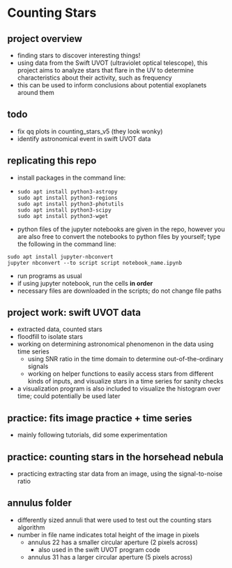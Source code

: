 # Counting Stars

## project overview
- finding stars to discover interesting things!
- using data from the Swift UVOT (ultraviolet optical telescope), this project aims to analyze stars that flare in the UV to determine characteristics about their activity, such as frequency
- this can be used to inform conclusions about potential exoplanets around them

## todo
- fix qq plots in counting_stars_v5 (they look wonky)
- identify astronomical event in swift UVOT data

## replicating this repo
- install packages in the command line:
- ```
  sudo apt install python3-astropy
  sudo apt install python3-regions
  sudo apt install python3-photutils
  sudo apt install python3-scipy
  sudo apt install python3-wget
  ```
- python files of the jupyter notebooks are given in the repo, however
you are also free to convert the notebooks to python files by yourself; type
the following in the command line:
```
sudo apt install jupyter-nbconvert
jupyter nbconvert --to script script notebook_name.ipynb
```
- run programs as usual
- if using jupyter notebook, run the cells **in order**
- necessary files are downloaded in the scripts; do not change file paths

## project work: swift UVOT data
- extracted data, counted stars
- floodfill to isolate stars
- working on determining astronomical phenomenon in the data using time series
  - using SNR ratio in the time domain to determine out-of-the-ordinary signals
  - working on helper functions to easily access stars from different kinds of
  inputs, and visualize stars in a time series for sanity checks
- a visualization program is also included to visualize the histogram over time; could potentially be used later

## practice: fits image practice + time series
- mainly following tutorials, did some experimentation

## practice: counting stars in the horsehead nebula
- practicing extracting star data from an image, using the signal-to-noise
ratio

## annulus folder
- differently sized annuli that were used to test out the counting stars algorithm
- number in file name indicates total height of the image in pixels
  - annulus 22 has a smaller circular aperture (2 pixels across)
    - also used in the swift UVOT program code
  - annulus 31 has a larger circular aperture (5 pixels across)
  
